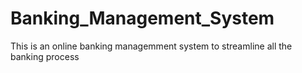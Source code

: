 # Banking_Management_System
This is an online banking managemment system to streamline all the banking process
